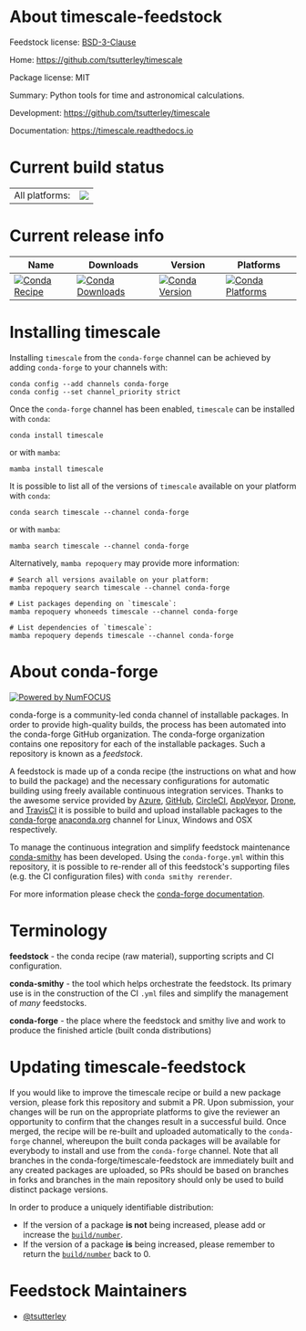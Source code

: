 About timescale-feedstock
=========================

Feedstock license: [BSD-3-Clause](https://github.com/conda-forge/timescale-feedstock/blob/main/LICENSE.txt)

Home: https://github.com/tsutterley/timescale

Package license: MIT

Summary: Python tools for time and astronomical calculations.

Development: https://github.com/tsutterley/timescale

Documentation: https://timescale.readthedocs.io

Current build status
====================


<table><tr><td>All platforms:</td>
    <td>
      <a href="https://dev.azure.com/conda-forge/feedstock-builds/_build/latest?definitionId=20174&branchName=main">
        <img src="https://dev.azure.com/conda-forge/feedstock-builds/_apis/build/status/timescale-feedstock?branchName=main">
      </a>
    </td>
  </tr>
</table>

Current release info
====================

| Name | Downloads | Version | Platforms |
| --- | --- | --- | --- |
| [![Conda Recipe](https://img.shields.io/badge/recipe-timescale-green.svg)](https://anaconda.org/conda-forge/timescale) | [![Conda Downloads](https://img.shields.io/conda/dn/conda-forge/timescale.svg)](https://anaconda.org/conda-forge/timescale) | [![Conda Version](https://img.shields.io/conda/vn/conda-forge/timescale.svg)](https://anaconda.org/conda-forge/timescale) | [![Conda Platforms](https://img.shields.io/conda/pn/conda-forge/timescale.svg)](https://anaconda.org/conda-forge/timescale) |

Installing timescale
====================

Installing `timescale` from the `conda-forge` channel can be achieved by adding `conda-forge` to your channels with:

```
conda config --add channels conda-forge
conda config --set channel_priority strict
```

Once the `conda-forge` channel has been enabled, `timescale` can be installed with `conda`:

```
conda install timescale
```

or with `mamba`:

```
mamba install timescale
```

It is possible to list all of the versions of `timescale` available on your platform with `conda`:

```
conda search timescale --channel conda-forge
```

or with `mamba`:

```
mamba search timescale --channel conda-forge
```

Alternatively, `mamba repoquery` may provide more information:

```
# Search all versions available on your platform:
mamba repoquery search timescale --channel conda-forge

# List packages depending on `timescale`:
mamba repoquery whoneeds timescale --channel conda-forge

# List dependencies of `timescale`:
mamba repoquery depends timescale --channel conda-forge
```


About conda-forge
=================

[![Powered by
NumFOCUS](https://img.shields.io/badge/powered%20by-NumFOCUS-orange.svg?style=flat&colorA=E1523D&colorB=007D8A)](https://numfocus.org)

conda-forge is a community-led conda channel of installable packages.
In order to provide high-quality builds, the process has been automated into the
conda-forge GitHub organization. The conda-forge organization contains one repository
for each of the installable packages. Such a repository is known as a *feedstock*.

A feedstock is made up of a conda recipe (the instructions on what and how to build
the package) and the necessary configurations for automatic building using freely
available continuous integration services. Thanks to the awesome service provided by
[Azure](https://azure.microsoft.com/en-us/services/devops/), [GitHub](https://github.com/),
[CircleCI](https://circleci.com/), [AppVeyor](https://www.appveyor.com/),
[Drone](https://cloud.drone.io/welcome), and [TravisCI](https://travis-ci.com/)
it is possible to build and upload installable packages to the
[conda-forge](https://anaconda.org/conda-forge) [anaconda.org](https://anaconda.org/)
channel for Linux, Windows and OSX respectively.

To manage the continuous integration and simplify feedstock maintenance
[conda-smithy](https://github.com/conda-forge/conda-smithy) has been developed.
Using the ``conda-forge.yml`` within this repository, it is possible to re-render all of
this feedstock's supporting files (e.g. the CI configuration files) with ``conda smithy rerender``.

For more information please check the [conda-forge documentation](https://conda-forge.org/docs/).

Terminology
===========

**feedstock** - the conda recipe (raw material), supporting scripts and CI configuration.

**conda-smithy** - the tool which helps orchestrate the feedstock.
                   Its primary use is in the construction of the CI ``.yml`` files
                   and simplify the management of *many* feedstocks.

**conda-forge** - the place where the feedstock and smithy live and work to
                  produce the finished article (built conda distributions)


Updating timescale-feedstock
============================

If you would like to improve the timescale recipe or build a new
package version, please fork this repository and submit a PR. Upon submission,
your changes will be run on the appropriate platforms to give the reviewer an
opportunity to confirm that the changes result in a successful build. Once
merged, the recipe will be re-built and uploaded automatically to the
`conda-forge` channel, whereupon the built conda packages will be available for
everybody to install and use from the `conda-forge` channel.
Note that all branches in the conda-forge/timescale-feedstock are
immediately built and any created packages are uploaded, so PRs should be based
on branches in forks and branches in the main repository should only be used to
build distinct package versions.

In order to produce a uniquely identifiable distribution:
 * If the version of a package **is not** being increased, please add or increase
   the [``build/number``](https://docs.conda.io/projects/conda-build/en/latest/resources/define-metadata.html#build-number-and-string).
 * If the version of a package **is** being increased, please remember to return
   the [``build/number``](https://docs.conda.io/projects/conda-build/en/latest/resources/define-metadata.html#build-number-and-string)
   back to 0.

Feedstock Maintainers
=====================

* [@tsutterley](https://github.com/tsutterley/)

